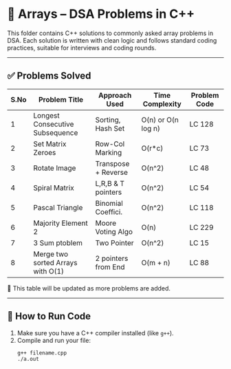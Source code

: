 # 📁 Arrays – DSA Problems in C++

This folder contains C++ solutions to commonly asked array problems in DSA. Each solution is written with clean logic and follows standard coding practices, suitable for interviews and coding rounds.

---

## ✅ Problems Solved

| S.No | Problem Title                    | Approach Used     | Time Complexity    | Problem Code |
|------|----------------------------------|-------------------|--------------------|--------------|
| 1    | Longest Consecutive Subsequence  | Sorting, Hash Set | O(n) or O(n log n) | LC 128       |
| 2    | Set Matrix Zeroes                | Row-Col Marking   | O(r*c)             | LC 73        |
| 3    | Rotate Image                     |Transpose + Reverse| O(n^2)             | LC 48        |
| 4    | Spiral Matrix                    |L,R,B & T pointers | O(n^2)             | LC 54        |
| 5    | Pascal Triangle                  | Binomial Coeffici.| O(n^2)             | LC 118       |
| 6    | Majority Element 2               |Moore Voting Algo  | O(n)               | LC 229       |
| 7    | 3 Sum ptoblem                    |Two Pointer        | O(n^2)             | LC 15        |         
| 8    | Merge two sorted Arrays with O(1)|2 pointers from End| O(m + n)           | LC 88        |

📝 This table will be updated as more problems are added.

---

## 🧪 How to Run Code

1. Make sure you have a C++ compiler installed (like `g++`).
2. Compile and run your file:
   ```bash
   g++ filename.cpp
   ./a.out
